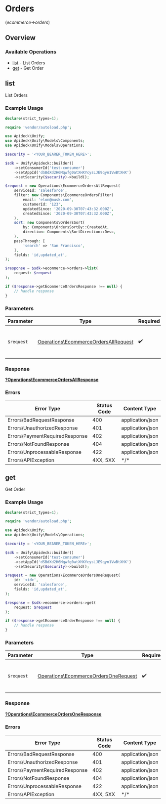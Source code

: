# Orders
(*ecommerce->orders*)

## Overview

### Available Operations

* [list](#list) - List Orders
* [get](#get) - Get Order

## list

List Orders

### Example Usage

```php
declare(strict_types=1);

require 'vendor/autoload.php';

use Apideck\Unify;
use Apideck\Unify\Models\Components;
use Apideck\Unify\Models\Operations;

$security = '<YOUR_BEARER_TOKEN_HERE>';

$sdk = Unify\Apideck::builder()
    ->setConsumerId('test-consumer')
    ->setAppId('dSBdXd2H6Mqwfg0atXHXYcysLJE9qyn1VwBtXHX')
    ->setSecurity($security)->build();

$request = new Operations\EcommerceOrdersAllRequest(
    serviceId: 'salesforce',
    filter: new Components\EcommerceOrdersFilter(
        email: 'elon@musk.com',
        customerId: '123',
        updatedSince: '2020-09-30T07:43:32.000Z',
        createdSince: '2020-09-30T07:43:32.000Z',
    ),
    sort: new Components\OrdersSort(
        by: Components\OrdersSortBy::CreatedAt,
        direction: Components\SortDirection::Desc,
    ),
    passThrough: [
        'search' => 'San Francisco',
    ],
    fields: 'id,updated_at',
);

$response = $sdk->ecommerce->orders->list(
    request: $request
);

if ($response->getEcommerceOrdersResponse !== null) {
    // handle response
}
```

### Parameters

| Parameter                                                                                    | Type                                                                                         | Required                                                                                     | Description                                                                                  |
| -------------------------------------------------------------------------------------------- | -------------------------------------------------------------------------------------------- | -------------------------------------------------------------------------------------------- | -------------------------------------------------------------------------------------------- |
| `$request`                                                                                   | [Operations\EcommerceOrdersAllRequest](../../Models/Operations/EcommerceOrdersAllRequest.md) | :heavy_check_mark:                                                                           | The request object to use for the request.                                                   |

### Response

**[?Operations\EcommerceOrdersAllResponse](../../Models/Operations/EcommerceOrdersAllResponse.md)**

### Errors

| Error Type                     | Status Code                    | Content Type                   |
| ------------------------------ | ------------------------------ | ------------------------------ |
| Errors\BadRequestResponse      | 400                            | application/json               |
| Errors\UnauthorizedResponse    | 401                            | application/json               |
| Errors\PaymentRequiredResponse | 402                            | application/json               |
| Errors\NotFoundResponse        | 404                            | application/json               |
| Errors\UnprocessableResponse   | 422                            | application/json               |
| Errors\APIException            | 4XX, 5XX                       | \*/\*                          |

## get

Get Order

### Example Usage

```php
declare(strict_types=1);

require 'vendor/autoload.php';

use Apideck\Unify;
use Apideck\Unify\Models\Operations;

$security = '<YOUR_BEARER_TOKEN_HERE>';

$sdk = Unify\Apideck::builder()
    ->setConsumerId('test-consumer')
    ->setAppId('dSBdXd2H6Mqwfg0atXHXYcysLJE9qyn1VwBtXHX')
    ->setSecurity($security)->build();

$request = new Operations\EcommerceOrdersOneRequest(
    id: '<id>',
    serviceId: 'salesforce',
    fields: 'id,updated_at',
);

$response = $sdk->ecommerce->orders->get(
    request: $request
);

if ($response->getEcommerceOrderResponse !== null) {
    // handle response
}
```

### Parameters

| Parameter                                                                                    | Type                                                                                         | Required                                                                                     | Description                                                                                  |
| -------------------------------------------------------------------------------------------- | -------------------------------------------------------------------------------------------- | -------------------------------------------------------------------------------------------- | -------------------------------------------------------------------------------------------- |
| `$request`                                                                                   | [Operations\EcommerceOrdersOneRequest](../../Models/Operations/EcommerceOrdersOneRequest.md) | :heavy_check_mark:                                                                           | The request object to use for the request.                                                   |

### Response

**[?Operations\EcommerceOrdersOneResponse](../../Models/Operations/EcommerceOrdersOneResponse.md)**

### Errors

| Error Type                     | Status Code                    | Content Type                   |
| ------------------------------ | ------------------------------ | ------------------------------ |
| Errors\BadRequestResponse      | 400                            | application/json               |
| Errors\UnauthorizedResponse    | 401                            | application/json               |
| Errors\PaymentRequiredResponse | 402                            | application/json               |
| Errors\NotFoundResponse        | 404                            | application/json               |
| Errors\UnprocessableResponse   | 422                            | application/json               |
| Errors\APIException            | 4XX, 5XX                       | \*/\*                          |